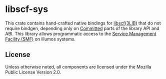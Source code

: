 # libscf-sys

This crate contains hand-crafted native bindings for
[libscf(3LIB)](https://illumos.org/man/3LIB/libscf) that do not require
bindgen, depending only on [Committed](https://illumos.org/man/7/attributes)
parts of the library API and ABI.  This library allows programmatic access to
the [Service Management Facility (SMF)](https://illumos.org/man/7/smf) on
illumos systems.

## License

Unless otherwise noted, all components are licensed under the Mozilla Public
License Version 2.0.
